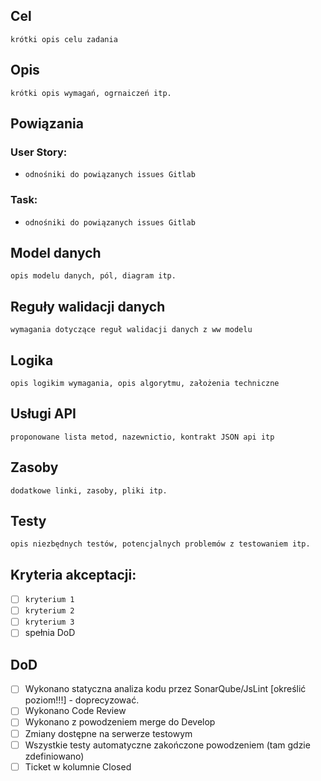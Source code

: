 ## Cel
`krótki opis celu zadania`

## Opis
`krótki opis wymagań, ogrnaiczeń itp.`

## Powiązania

### User Story: 
- ```odnośniki do powiązanych issues Gitlab```

### Task: 
- ```odnośniki do powiązanych issues Gitlab```


## Model danych 
`opis modelu danych, pól, diagram itp.`

## Reguły walidacji danych
`wymagania dotyczące reguł walidacji danych z ww modelu`

## Logika
`opis logikim wymagania, opis algorytmu, założenia techniczne`

## Usługi API 
`proponowane lista metod, nazewnictio, kontrakt JSON api itp`

## Zasoby
`dodatkowe linki, zasoby, pliki itp.`

## Testy
`opis niezbędnych testów, potencjalnych problemów z testowaniem itp.`

## Kryteria akceptacji:
* [ ] ```kryterium 1```
* [ ] ```kryterium 2```
* [ ] ```kryterium 3```
* [ ] spełnia DoD

## DoD
* [ ] Wykonano statyczna analiza kodu przez SonarQube/JsLint [określić poziom!!!] - doprecyzować.
* [ ] Wykonano Code Review 
* [ ] Wykonano z powodzeniem merge do Develop 
* [ ] Zmiany dostępne na serwerze testowym
* [ ] Wszystkie testy automatyczne zakończone powodzeniem (tam gdzie zdefiniowano) 
* [ ] Ticket w kolumnie Closed 
